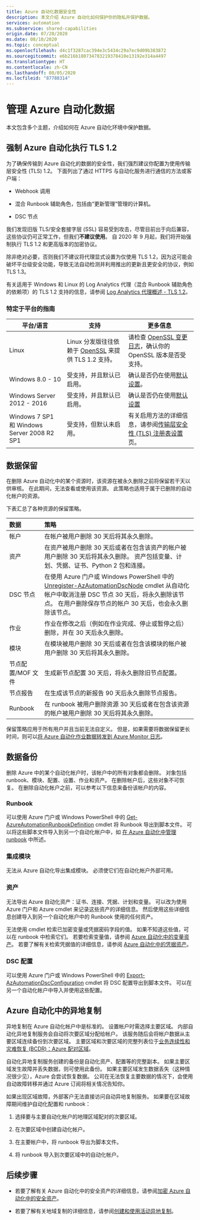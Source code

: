 ```yaml
---
title: Azure 自动化数据安全性
description: 本文介绍 Azure 自动化如何保护你的隐私并保护数据。
services: automation
ms.subservice: shared-capabilities
origin.date: 07/20/2020
ms.date: 08/10/2020
ms.topic: conceptual
ms.openlocfilehash: d4c1f3287cac394e3c5434c29a7ec9d09b383872
ms.sourcegitcommit: e6b216b180734783219378410e13192e314a4497
ms.translationtype: HT
ms.contentlocale: zh-CN
ms.lasthandoff: 08/05/2020
ms.locfileid: "87788314"
---
```

# <a name="management-of-azure-automation-data"></a>管理 Azure 自动化数据

本文包含多个主题，介绍如何在 Azure 自动化环境中保护数据。

## <a name="tls-12-enforcement-for-azure-automation"></a>强制 Azure 自动化执行 TLS 1.2

为了确保传输到 Azure 自动化的数据的安全性，我们强烈建议你配置为使用传输层安全性 (TLS) 1.2。 下面列出了通过 HTTPS 与自动化服务进行通信的方法或客户端：

* Webhook 调用

* 混合 Runbook 辅助角色，包括由“更新管理”管理的计算机。

* DSC 节点

我们发现旧版 TLS/安全套接字层 (SSL) 容易受到攻击，尽管目前出于向后兼容，这些协议仍可正常工作，但我们**不建议使用**。 自 2020 年 9 月起，我们将开始强制执行 TLS 1.2 和更高版本的加密协议。

除非绝对必要，否则我们不建议将代理显式设置为仅使用 TLS 1.2，因为这可能会破坏平台级安全功能，导致无法自动检测并利用推出的更新且更安全的协议，例如 TLS 1.3。

有关适用于 Windows 和 Linux 的 Log Analytics 代理（混合 Runbook 辅助角色的依赖项）的 TLS 1.2 支持的信息，请参阅 [Log Analytics 代理概述 - TLS 1.2](../azure-monitor/platform/log-analytics-agent.md#tls-12-protocol)。 

### <a name="platform-specific-guidance"></a>特定于平台的指南

|平台/语言 | 支持 | 更多信息 |
| --- | --- | --- |
|Linux | Linux 分发版往往依赖于 [OpenSSL](https://www.openssl.org) 来提供 TLS 1.2 支持。  | 请检查 [OpenSSL 变更日志](https://www.openssl.org/news/changelog.html)，确认你的 OpenSSL 版本是否受支持。|
| Windows 8.0 - 10 | 受支持，并且默认已启用。 | 确认是否仍在使用[默认设置](https://docs.microsoft.com/windows-server/security/tls/tls-registry-settings)。  |
| Windows Server 2012 - 2016 | 受支持，并且默认已启用。 | 确认是否仍在使用[默认设置](https://docs.microsoft.com/windows-server/security/tls/tls-registry-settings) |
| Windows 7 SP1 和 Windows Server 2008 R2 SP1 | 受支持，但默认未启用。 | 有关启用方法的详细信息，请参阅[传输层安全性 (TLS) 注册表设置](https://docs.microsoft.com/windows-server/security/tls/tls-registry-settings)页。  |

## <a name="data-retention"></a>数据保留

在删除 Azure 自动化中的某个资源时，该资源在被永久删除之前将保留若干天以供审核。 在此期间，无法查看或使用该资源。 此策略也适用于属于已删除的自动化帐户的资源。

下表汇总了各种资源的保留策略。

| 数据 | 策略 |
|:--- |:--- |
| 帐户 |在帐户被用户删除 30 天后将其永久删除。 |
| 资产 |在资产被用户删除 30 天后或者在包含该资产的帐户被用户删除 30 天后将其永久删除。 资产包括变量、计划、凭据、证书、Python 2 包和连接。 |
| DSC 节点 |在使用 Azure 门户或 Windows PowerShell 中的 [Unregister-AzAutomationDscNode](https://docs.microsoft.com/powershell/module/az.automation/unregister-azautomationdscnode?view=azps-3.7.0) cmdlet 从自动化帐户中取消注册 DSC 节点 30 天后，将永久删除该节点。 在用户删除保存节点的帐户 30 天后，也会永久删除该节点。 |
| 作业 |作业在修改之后（例如在作业完成、停止或暂停之后）删除，并在 30 天后永久删除。 |
| 模块 |在模块被用户删除 30 天后或者在包含该模块的帐户被用户删除 30 天后将其永久删除。 |
| 节点配置/MOF 文件 |生成新节点配置 30 天后，将永久删除旧节点配置。 |
| 节点报告 |在生成该节点的新报告 90 天后永久删除节点报告。 |
| Runbook |在 runbook 被用户删除资源 30 天后或者在包含该资源的帐户被用户删除 30 天后将其永久删除。 |

保留策略应用于所有用户并且当前无法自定义。 但是，如果需要将数据保留更长时间，则可以[将 Azure 自动化作业数据转发到 Azure Monitor 日志](automation-manage-send-joblogs-log-analytics.md)。

## <a name="data-backup"></a>数据备份

删除 Azure 中的某个自动化帐户时，该帐户中的所有对象都会删除。 对象包括 runbook、模块、配置、设置、作业和资产。 在删除帐户后，这些对象不可恢复。 在删除自动化帐户之前，可以参考以下信息来备份该帐户的内容。

### <a name="runbooks"></a>Runbook

可以使用 Azure 门户或 Windows PowerShell 中的 [Get-AzureAutomationRunbookDefinition](https://docs.microsoft.com/powershell/module/servicemanagement/azure.service/get-azureautomationrunbookdefinition) cmdlet 将 Runbook 导出到脚本文件。 可以将这些脚本文件导入到另一个自动化帐户中，如 [在 Azure 自动化中管理 runbook](manage-runbooks.md) 中所述。

### <a name="integration-modules"></a>集成模块

无法从 Azure 自动化导出集成模块。 必须使它们在自动化帐户外部可用。

### <a name="assets"></a>资产

无法导出 Azure 自动化资产：证书、连接、凭据、计划和变量。 可以改为使用 Azure 门户和 Azure cmdlet 来记录这些资产的详细信息。 然后使用这些详细信息创建导入到另一个自动化帐户中的 Runbook 使用的任何资产。

无法使用 cmdlet 检索已加密变量或凭据密码字段的值。 如果不知道这些值，可以在 runbook 中检索它们。 若要检索变量值，请参阅 [Azure 自动化中的变量资产](shared-resources/variables.md)。 若要了解有关检索凭据值的详细信息，请参阅 [Azure 自动化中的凭据资产](shared-resources/credentials.md)。

### <a name="dsc-configurations"></a>DSC 配置

可以使用 Azure 门户或 Windows PowerShell 中的 [Export-AzAutomationDscConfiguration](https://docs.microsoft.com/powershell/module/az.automation/export-azautomationdscconfiguration?view=azps-3.7.0) cmdlet 将 DSC 配置导出到脚本文件。 可以在另一个自动化帐户中导入并使用这些配置。

## <a name="geo-replication-in-azure-automation"></a>Azure 自动化中的异地复制

异地复制在 Azure 自动化帐户中是标准的。 设置帐户时需选择主要区域。 内部自动化异地复制服务会自动将次要区域分配给帐户。 该服务随后会将帐户数据从主要区域连续备份到次要区域。 主要区域和次要区域的完整列表位于[业务连续性和灾难恢复 (BCDR)：Azure 配对区域](../best-practices-availability-paired-regions.md)。

自动化异地复制服务创建的备份是自动化资产、配置等的完整副本。 如果主要区域发生故障并丢失数据，则可使用此备份。 如果主要区域发生数据丢失（这种情况很少见），Azure 会尝试恢复数据。 公司在无法恢复主要数据的情况下，会使用自动故障转移并通过 Azure 订阅将相关情况告知你。

如果出现区域故障，外部客户无法直接访问自动异地复制服务。 如果要在区域故障期间维护自动化配置和 runbook：

1. 选择要与主要自动化帐户的地理区域配对的次要区域。

2. 在次要区域中创建自动化帐户。

3. 在主要帐户中，将 runbook 导出为脚本文件。

4. 将 runbook 导入到次要区域中的自动化帐户。

## <a name="next-steps"></a>后续步骤

* 若要了解有关 Azure 自动化中的安全资产的详细信息，请参阅[加密 Azure 自动化中的安全资产](automation-secure-asset-encryption.md)。

* 若要了解有关地域复制的详细信息，请参阅[创建和使用活动异地复制](../azure-sql/database/active-geo-replication-overview.md)。
